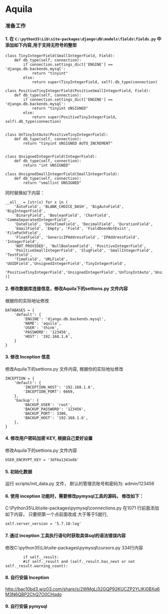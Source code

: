 # Aquila

### 准备工作
#### 1. 在 `C:\python35\Lib\site-packages\django\db\models\fields\fields.py` 中添加如下内容,用于支持无符号的整型
```
class TinyIntegerField(SmallIntegerField, Field):
    def db_type(self, connection):
        if connection.settings_dict['ENGINE'] == 'django.db.backends.mysql':
            return "tinyint"
        else:
            return super(TinyIntegerField, self).db_type(connection)

class PositiveTinyIntegerField(PositiveSmallIntegerField, Field):
    def db_type(self, connection):
        if connection.settings_dict['ENGINE'] == 'django.db.backends.mysql':
            return "tinyint UNSIGNED"
        else:
            return super(PositiveTinyIntegerField, self).db_type(connection)


class UnTinyIntAuto(PositiveTinyIntegerField):
    def db_type(self, connection):
        return "tinyint UNSIGNED AUTO_INCREMENT"


class UnsignedIntegerField(IntegerField):
    def db_type(self, connection):
        return "int UNSIGNED"

class UnsignedSmallIntegerField(SmallIntegerField):
    def db_type(self, connection):
        return "smallint UNSIGNED"
```
同时替换如下内容：
```
__all__ = [str(x) for x in (
    'AutoField', 'BLANK_CHOICE_DASH', 'BigAutoField', 'BigIntegerField',
    'BinaryField', 'BooleanField', 'CharField', 'CommaSeparatedIntegerField',
    'DateField', 'DateTimeField', 'DecimalField', 'DurationField',
    'EmailField', 'Empty', 'Field', 'FieldDoesNotExist', 'FilePathField',
    'FloatField', 'GenericIPAddressField', 'IPAddressField', 'IntegerField',
    'NOT_PROVIDED', 'NullBooleanField', 'PositiveIntegerField',
    'PositiveSmallIntegerField', 'SlugField', 'SmallIntegerField', 'TextField',
    'TimeField', 'URLField', 'UUIDField','UnsignedIntegerField','TinyIntegerField',
    'PositiveTinyIntegerField','UnsignedIntegerField','UnTinyIntAuto','UnsignedSmallIntegerField',
)]
```

#### 2. 修改数据库连接信息，修改Aquila下的settions.py 文件内容
根据你的实际地址修改
```
DATABASES = {
    'default': {
        'ENGINE': 'django.db.backends.mysql',
        'NAME': 'aquila',
        'USER': 'think',
        'PASSWORD': '123456',
        'HOST': '192.168.1.6',
    }
}
```
#### 3. 修改 Inception 信息
修改Aquila下的settions.py 文件内容, 根据你的实际地址修改
```
INCEPTION = {
    'default': {
        'INCEPTION_HOST': '192.168.1.6',
        'INCEPTION_PORT': 6669,
    },
    'backup': {
        'BACKUP_USER': 'root',
        'BACKUP_PASSWORD': '123456',
        'BACKUP_PORT': 3306,
        'BACKUP_HOST': '192.168.1.6',
    },
}
```

#### 4. 修改用户密码加密 KEY, 根据自己爱好设置
修改Aquila下的settions.py 文件内容
```
USER_ENCRYPT_KEY = '3df6a1341e8b'
```


#### 5. 初始化数据
运行 scripts/init_data.py 文件， 默认的管理员账号和密码为: admin/123456


#### 6. 使用 inception 功能时，需要修改pymysql工具的源码， 修改如下：
C:\Python35\Lib\site-packages\pymysql\connections.py 在1071 行前面添加如下内容，
只要把第一个点前面改成 大于等于5就行,
```
self.server_version = '5.7.18-log'
```

#### 7. 通过 inception 工具执行语句时获取具体sql的语法错误内容
修改C:\python35\Lib\site-packages\pymysql\cursors.py 334行内容
```
        if self._result:
        #if self._result and (self._result.has_next or not self._result.warning_count):
```

#### 8. 自行安装 Inception

http://bac10bd3.wiz03.com/share/s/2WMgLj32GQP92KUCZP2YLIKi0BXq6M3N6QBP2ChQ7O0CHqdo


#### 9. 自行安装 pymysql
